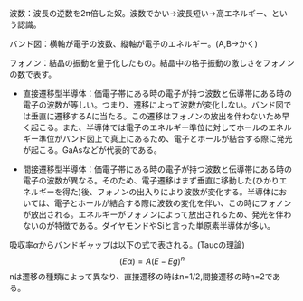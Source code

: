 波数：波長の逆数を2π倍した奴。波数でかい→波長短い→高エネルギー、という認識。

バンド図：横軸が電子の波数、縦軸が電子のエネルギー。(A,B→かく)

フォノン：結晶の振動を量子化したもの。結晶中の格子振動の激しさをフォノンの数で表す。

* 直接遷移型半導体：価電子帯にある時の電子が持つ波数と伝導帯にある時の電子の波数が等しい。つまり、遷移によって波数が変化しない。バンド図では垂直に遷移するAに当たる。この遷移はフォノンの放出を伴わないため早く起こる。また、半導体では電子のエネルギー準位に対してホールのエネルギー準位がバンド図上で真上にあるため、電子とホールが結合する際に発光が起こる。GaAsなどが代表的である。

* 間接遷移型半導体：価電子帯にある時の電子が持つ波数と伝導帯にある時の電子の波数が異なる。そのため、電子遷移はまず垂直に移動した(ひかりエネルギーを得た)後、フォノンの出入りにより波数が変化する。半導体においては、電子とホールが結合する際に波数の変化を伴い、この時にフォノンが放出される。エネルギーがフォノンによって放出されるため、発光を伴わないのが特徴である。ダイヤモンドやSiと言った単原素半導体が多い。

吸収率$\alpha$からバンドギャップは以下の式で表される。(Taucの理論)
$$(E \alpha)=A(E-E g)^{n}$$
nは遷移の種類によって異なり、直接遷移の時はn=1/2,間接遷移の時n=2である。



